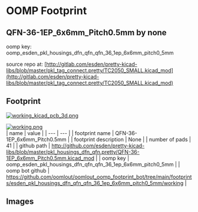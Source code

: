 # OOMP Footprint  
## QFN-36-1EP_6x6mm_Pitch0.5mm  by none  
  
oomp key: oomp_esden_pkl_housings_dfn_qfn_qfn_36_1ep_6x6mm_pitch0_5mm  
  
source repo at: [http://gitlab.com/esden/pretty-kicad-libs/blob/master/pkl_tag_connect.pretty/TC2050_SMALL.kicad_mod](http://gitlab.com/esden/pretty-kicad-libs/blob/master/pkl_tag_connect.pretty/TC2050_SMALL.kicad_mod)  
## Footprint  
  
[![working_kicad_pcb_3d.png](working_kicad_pcb_3d_600.png)](working_kicad_pcb_3d.png)  
  
[![working.png](working_600.png)](working.png)  
| name | value | 
| --- | --- | 
| footprint name | QFN-36-1EP_6x6mm_Pitch0.5mm | 
| footprint description | None | 
| number of pads | 41 | 
| github path | http://github.com/esden/pretty-kicad-libs/blob/master/pkl_housings_dfn_qfn.pretty/QFN-36-1EP_6x6mm_Pitch0.5mm.kicad_mod | 
| oomp key | oomp_esden_pkl_housings_dfn_qfn_qfn_36_1ep_6x6mm_pitch0_5mm | 
| oomp bot github | https://github.com/oomlout/oomlout_oomp_footprint_bot/tree/main/footprints/esden_pkl_housings_dfn_qfn_qfn_36_1ep_6x6mm_pitch0_5mm/working | 
## Images  
